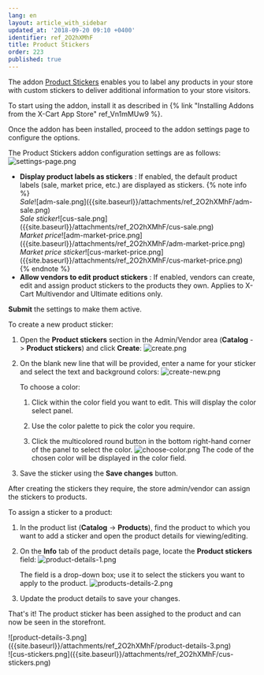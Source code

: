 ```yaml
---
lang: en
layout: article_with_sidebar
updated_at: '2018-09-20 09:10 +0400'
identifier: ref_2O2hXMhF
title: Product Stickers
order: 223
published: true
---
```

The addon [Product Stickers](https://market.x-cart.com/addons/product-stickers.html "Product Stickers") enables you to label any products in your store with custom stickers to deliver additional information to your store visitors. 

To start using the addon, install it as described in {% link "Installing Addons from the X-Cart App Store" ref_Vn1mMUw9 %}.

Once the addon has been installed, proceed to the addon settings page to configure the options.

The Product Stickers addon configuration settings are as follows:
![settings-page.png]({{site.baseurl}}/attachments/ref_2O2hXMhF/settings-page.png)

* **Display product labels as stickers** : If enabled, the default product labels (sale, market price, etc.) are displayed as stickers.
  {% note info %}
  <div class="ui stackable two column grid">
  <div class="column" markdown="span"><i>Sale</i>![adm-sale.png]({{site.baseurl}}/attachments/ref_2O2hXMhF/adm-sale.png)</div>
  <div class="column" markdown="span"><i>Sale sticker</i>![cus-sale.png]({{site.baseurl}}/attachments/ref_2O2hXMhF/cus-sale.png)</div>
  </div>
  <div class="ui stackable two column grid">
  <div class="column" markdown="span"><i>Market price</i>![adm-market-price.png]({{site.baseurl}}/attachments/ref_2O2hXMhF/adm-market-price.png)</div>
  <div class="column" markdown="span"><i>Market price sticker</i>![cus-market-price.png]({{site.baseurl}}/attachments/ref_2O2hXMhF/cus-market-price.png)</div>
  </div>
  {% endnote %}
* **Allow vendors to edit product stickers** : If enabled, vendors can create, edit and assign product stickers to the products they own. Applies to X-Cart Multivendor and Ultimate editions only.

**Submit** the settings to make them active.

To create a new product sticker:
1. Open the **Product stickers** section in the Admin/Vendor area (**Catalog** -> **Product stickers**) and click **Create**:
   ![create.png]({{site.baseurl}}/attachments/ref_2O2hXMhF/create.png)

2. On the blank new line that will be provided, enter a name for your sticker and select the text and background colors:
   ![create-new.png]({{site.baseurl}}/attachments/ref_2O2hXMhF/create-new.png)

   To choose a color:
   
   1. Click within the color field you want to edit. This will display the color select panel. 
   
   2. Use the color palette to pick the color you require.
   
   3. Click the multicolored round button in the bottom right-hand corner of the panel to select the color.
      ![choose-color.png]({{site.baseurl}}/attachments/ref_2O2hXMhF/choose-color.png)
   The code of the chosen color will be displayed in the color field.
   
3. Save the sticker using the **Save changes** button.
   

After creating the stickers they require, the store admin/vendor can assign the stickers to products.

To assign a sticker to a product:

1. In the product list (**Catalog** -> **Products**), find the product to which you want to add a sticker and open the product details for viewing/editing.

2. On the **Info** tab of the product details page, locate the **Product stickers** field:
   ![product-details-1.png]({{site.baseurl}}/attachments/ref_2O2hXMhF/product-details-1.png)

   The field is a drop-down box; use it to select the stickers you want to apply to the product.
   ![products-details-2.png]({{site.baseurl}}/attachments/ref_2O2hXMhF/products-details-2.png)

4. Update the product details to save your changes.

That's it! The product sticker has been assighed to the product and can now be seen in the storefront.

<div class="ui stackable two column grid">
  <div class="column" markdown="span">![product-details-3.png]({{site.baseurl}}/attachments/ref_2O2hXMhF/product-details-3.png)</div>
  <div class="column" markdown="span">![cus-stickers.png]({{site.baseurl}}/attachments/ref_2O2hXMhF/cus-stickers.png)</div>
</div>
